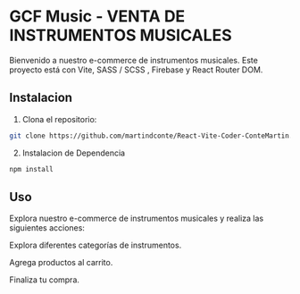 # GCF Music - VENTA DE INSTRUMENTOS MUSICALES

Bienvenido a nuestro e-commerce de instrumentos musicales. Este proyecto está con Vite, SASS / SCSS , Firebase y React Router DOM.

## Instalacion

1. Clona el repositorio:

```bash
git clone https://github.com/martindconte/React-Vite-Coder-ConteMartin.git
```

2. Instalacion de Dependencia
```bash
npm install
```

## Uso
Explora nuestro e-commerce de instrumentos musicales y realiza las siguientes acciones:

Explora diferentes categorías de instrumentos.

Agrega productos al carrito.

Finaliza tu compra.

